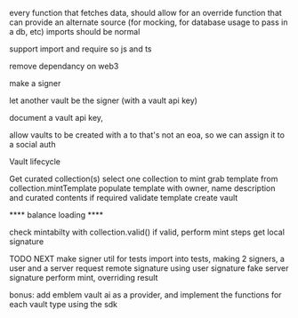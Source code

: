 every function that fetches data, should allow for an override function that can provide an alternate source (for mocking, for database usage to pass in a db, etc)
imports should be normal

support import and require 
so js and ts

remove dependancy on web3

make a signer

let another vault be the signer (with a vault api key)

document a vault api key, 

allow vaults to be created with a to that's not an eoa, so we can assign it to a social auth


Vault lifecycle

Get curated collection(s)
select one collection to mint
grab template from collection.mintTemplate
populate template with owner, name description and curated contents if required
validate template
create vault

**** balance loading ****

check mintabilty with collection.valid()
if valid, perform mint steps
get local signature

TODO NEXT 
make signer util for tests
import into tests, making 2 signers, a user and a server
request remote signature using user signature
fake server signature
perform mint, overriding result

bonus:
add emblem vault ai as a provider, and implement the functions for each vault type using the sdk


